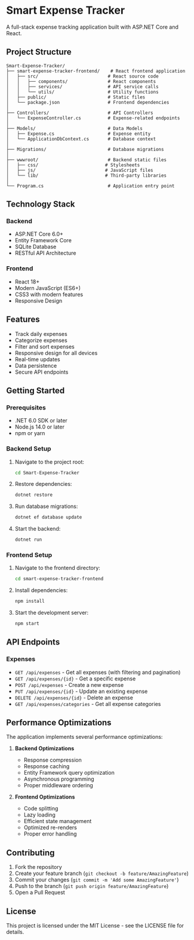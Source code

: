 # Smart Expense Tracker

A full-stack expense tracking application built with ASP.NET Core and React.

## Project Structure

```
Smart-Expense-Tracker/
├── smart-expense-tracker-frontend/    # React frontend application
│   ├── src/                          # React source code
│   │   ├── components/               # React components
│   │   ├── services/                 # API service calls
│   │   └── utils/                    # Utility functions
│   ├── public/                       # Static files
│   └── package.json                  # Frontend dependencies
│
├── Controllers/                      # API Controllers
│   └── ExpenseController.cs          # Expense-related endpoints
│
├── Models/                           # Data Models
│   ├── Expense.cs                    # Expense entity
│   └── ApplicationDbContext.cs       # Database context
│
├── Migrations/                       # Database migrations
│
├── wwwroot/                          # Backend static files
│   ├── css/                         # Stylesheets
│   ├── js/                          # JavaScript files
│   └── lib/                         # Third-party libraries
│
└── Program.cs                        # Application entry point
```

## Technology Stack

### Backend
- ASP.NET Core 6.0+
- Entity Framework Core
- SQLite Database
- RESTful API Architecture

### Frontend
- React 18+
- Modern JavaScript (ES6+)
- CSS3 with modern features
- Responsive Design

## Features

- Track daily expenses
- Categorize expenses
- Filter and sort expenses
- Responsive design for all devices
- Real-time updates
- Data persistence
- Secure API endpoints

## Getting Started

### Prerequisites
- .NET 6.0 SDK or later
- Node.js 14.0 or later
- npm or yarn

### Backend Setup
1. Navigate to the project root:
   ```bash
   cd Smart-Expense-Tracker
   ```

2. Restore dependencies:
   ```bash
   dotnet restore
   ```

3. Run database migrations:
   ```bash
   dotnet ef database update
   ```

4. Start the backend:
   ```bash
   dotnet run
   ```

### Frontend Setup
1. Navigate to the frontend directory:
   ```bash
   cd smart-expense-tracker-frontend
   ```

2. Install dependencies:
   ```bash
   npm install
   ```

3. Start the development server:
   ```bash
   npm start
   ```

## API Endpoints

### Expenses
- `GET /api/expenses` - Get all expenses (with filtering and pagination)
- `GET /api/expenses/{id}` - Get a specific expense
- `POST /api/expenses` - Create a new expense
- `PUT /api/expenses/{id}` - Update an existing expense
- `DELETE /api/expenses/{id}` - Delete an expense
- `GET /api/expenses/categories` - Get all expense categories

## Performance Optimizations

The application implements several performance optimizations:

1. **Backend Optimizations**
   - Response compression
   - Response caching
   - Entity Framework query optimization
   - Asynchronous programming
   - Proper middleware ordering

2. **Frontend Optimizations**
   - Code splitting
   - Lazy loading
   - Efficient state management
   - Optimized re-renders
   - Proper error handling

## Contributing

1. Fork the repository
2. Create your feature branch (`git checkout -b feature/AmazingFeature`)
3. Commit your changes (`git commit -m 'Add some AmazingFeature'`)
4. Push to the branch (`git push origin feature/AmazingFeature`)
5. Open a Pull Request

## License

This project is licensed under the MIT License - see the LICENSE file for details. 